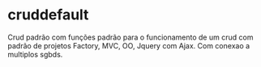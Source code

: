 # cruddefault

Crud padrão com funções padrão para o funcionamento de um crud com padrão de projetos Factory, MVC, OO, Jquery com Ajax. Com conexao a multiplos sgbds.

